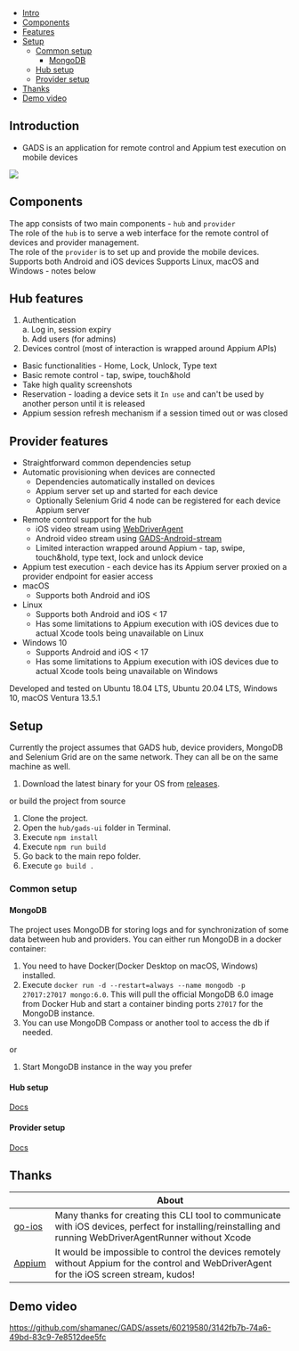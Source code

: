 - [Intro](#introduction)  
- [Components](#components)
- [Features](#hub-features)  
- [Setup](#setup) 
  - [Common setup](#common-setup)
    - [MongoDB](#mongodb)
  - [Hub setup](./docs/hub.md)
  - [Provider setup](./docs/provider.md)
- [Thanks](#thanks)
- [Demo video](#thanks)

## Introduction
* GADS is an application for remote control and Appium test execution on mobile devices

[![](https://dcbadge.vercel.app/api/server/5amWvknKQd)](https://discord.gg/5amWvknKQd)
## Components
The app consists of two main components  - `hub` and `provider`  
The role of the `hub` is to serve a web interface for the remote control of devices and provider management.  
The role of the `provider` is to set up and provide the mobile devices.  
Supports both Android and iOS devices
Supports Linux, macOS and Windows - notes below  

## Hub features
1. Authentication  
   a. Log in, session expiry  
   b. Add users (for admins)
2. Devices control (most of interaction is wrapped around Appium APIs)
- Basic functionalities - Home, Lock, Unlock, Type text
- Basic remote control - tap, swipe, touch&hold
- Take high quality screenshots
- Reservation - loading a device sets it `In use` and can't be used by another person until it is released
- Appium session refresh mechanism if a session timed out or was closed

## Provider features
* Straightforward common dependencies setup
* Automatic provisioning when devices are connected
    * Dependencies automatically installed on devices
    * Appium server set up and started for each device
    * Optionally Selenium Grid 4 node can be registered for each device Appium server
* Remote control support for the hub
    * iOS video stream using [WebDriverAgent](https://github.com/appium/WebDriverAgent)
    * Android video stream using [GADS-Android-stream](https://github.com/shamanec/GADS-Android-stream)
    * Limited interaction wrapped around Appium - tap, swipe, touch&hold, type text, lock and unlock device
* Appium test execution - each device has its Appium server proxied on a provider endpoint for easier access
* macOS
    * Supports both Android and iOS
* Linux
    * Supports both Android and iOS < 17
    * Has some limitations to Appium execution with iOS devices due to actual Xcode tools being unavailable on Linux
* Windows 10
    * Supports Android and iOS < 17
    * Has some limitations to Appium execution with iOS devices due to actual Xcode tools being unavailable on Windows

Developed and tested on Ubuntu 18.04 LTS, Ubuntu 20.04 LTS, Windows 10, macOS Ventura 13.5.1

## Setup
Currently the project assumes that GADS hub, device providers, MongoDB and Selenium Grid are on the same network. They can all be on the same machine as well.  
1. Download the latest binary for your OS from [releases](https://github.com/shamanec/GADS/releases).

or build the project from source
1. Clone the project.
2. Open the `hub/gads-ui` folder in Terminal.
3. Execute `npm install`
4. Execute `npm run build`
5. Go back to the main repo folder.
6. Execute `go build .`

### Common setup
#### MongoDB
The project uses MongoDB for storing logs and for synchronization of some data between hub and providers.
You can either run MongoDB in a docker container:  
1. You need to have Docker(Docker Desktop on macOS, Windows) installed.
2. Execute `docker run -d --restart=always --name mongodb -p 27017:27017 mongo:6.0`. This will pull the official MongoDB 6.0 image from Docker Hub and start a container binding ports `27017` for the MongoDB instance.
3. You can use MongoDB Compass or another tool to access the db if needed.

or  
1. Start MongoDB instance in the way you prefer

#### Hub setup
[Docs](./docs/hub.md)  

#### Provider setup
[Docs](./docs/provider.md)

## Thanks

| | About                                                                                                                                                              |
|---|--------------------------------------------------------------------------------------------------------------------------------------------------------------------| 
|[go-ios](https://github.com/danielpaulus/go-ios)| Many thanks for creating this CLI tool to communicate with iOS devices, perfect for installing/reinstalling and running WebDriverAgentRunner without Xcode |
|[Appium](https://github.com/appium)| It would be impossible to control the devices remotely without Appium for the control and WebDriverAgent for the iOS screen stream, kudos!                         |  

## Demo video  
https://github.com/shamanec/GADS/assets/60219580/3142fb7b-74a6-49bd-83c9-7e8512dee5fc



